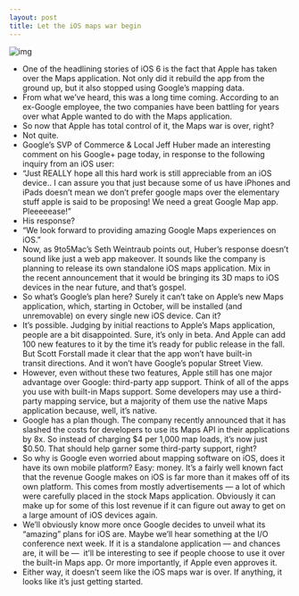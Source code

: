 ```yaml
---
layout: post
title: Let the iOS maps war begin
---
```

![img](http://media.idownloadblog.com/wp-content/uploads/2012/06/war.jpg)
* One of the headlining stories of iOS 6 is the fact that Apple has taken over the Maps application. Not only did it rebuild the app from the ground up, but it also stopped using Google’s mapping data.
* From what we’ve heard, this was a long time coming. According to an ex-Google employee, the two companies have been battling for years over what Apple wanted to do with the Maps application.
* So now that Apple has total control of it, the Maps war is over, right?
* Not quite.
* Google’s SVP of Commerce & Local Jeff Huber made an interesting comment on his Google+ page today, in response to the following inquiry from an iOS user:
* “Just REALLY hope all this hard work is still appreciable from an iOS device.. I can assure you that just because some of us have iPhones and iPads doesn’t mean we don’t prefer google maps over the elementary stuff apple is said to be proposing! We need a great Google Map app. Pleeeeease!”
* His response?
* “We look forward to providing amazing Google Maps experiences on iOS.”
* Now, as 9to5Mac’s Seth Weintraub points out, Huber’s response doesn’t sound like just a web app makeover. It sounds like the company is planning to release its own standalone iOS maps application. Mix in the recent announcement that it would be bringing its 3D maps to iOS devices in the near future, and that’s gospel.
* So what’s Google’s plan here? Surely it can’t take on Apple’s new Maps application, which, starting in October, will be installed (and unremovable) on every single new iOS device. Can it?
* It’s possible. Judging by initial reactions to Apple’s Maps application, people are a bit disappointed. Sure, it’s only in beta. And Apple can add 100 new features to it by the time it’s ready for public release in the fall. But Scott Forstall made it clear that the app won’t have built-in transit directions. And it won’t have Google’s popular Street View.
* However, even without these two features, Apple still has one major advantage over Google: third-party app support. Think of all of the apps you use with built-in Maps support. Some developers may use a third-party mapping service, but a majority of them use the native Maps application because, well, it’s native.
* Google has a plan though. The company recently announced that it has slashed the costs for developers to use its Maps API in their applications by 8x. So instead of charging $4 per 1,000 map loads, it’s now just $0.50. That should help garner some third-party support, right?
* So why is Google even worried about mapping software on iOS, does it have its own mobile platform? Easy: money. It’s a fairly well known fact that the revenue Google makes on iOS is far more than it makes off of its own platform. This comes from mostly advertisements — a lot of which were carefully placed in the stock Maps application. Obviously it can make up for some of this lost revenue if it can figure out away to get on a large amount of iOS devices again.
* We’ll obviously know more once Google decides to unveil what its “amazing” plans for iOS are. Maybe we’ll hear something at the I/O conference next week. If it is a standalone application — and chances are, it will be —  it’ll be interesting to see if people choose to use it over the built-in Maps app. Or more importantly, if Apple even approves it.
* Either way, it doesn’t seem like the iOS maps war is over. If anything, it looks like it’s just getting started.

